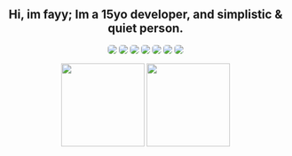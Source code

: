 <p align="center">
    <h2 align="center">Hi, im fayy; Im a 15yo developer, and simplistic & quiet person.</h1>
    <div align="center"> 
        <img src="https://img.shields.io/badge/Node.JS-417e38?style=for-the-badge&logo=node.js&logoColor=ffffff" style="border-radius: 5px;"/>
        <img src="https://img.shields.io/badge/LuaU-000080?style=for-the-badge&logo=Lua&logoColor=white" style="border-radius: 5px;"/>
        <img src="https://img.shields.io/badge/Html-dd4b25?style=for-the-badge&logo=html5&logoColor=white" style="border-radius: 5px;"/>
        <img src="https://img.shields.io/badge/JavaScript-ffde24?style=for-the-badge&logo=javascript&logoColor=000" style="border-radius: 5px;"/>  
        <img src="https://img.shields.io/badge/Cloudflare-F38020?style=for-the-badge&logo=Cloudflare&logoColor=white" style="border-radius: 5px;"/>  
        <img src="https://img.shields.io/badge/git-de4c36?style=for-the-badge&logo=git&logoColor=white" style="border-radius: 5px;"/>  
        <img src="https://img.shields.io/badge/Github-24292e?style=for-the-badge&logo=github&logoColor=white" style="border-radius: 5px;"/>  
    </div>
</p>

<div align="center">
    <img align="center" src="https://github-readme-stats.vercel.app/api?username=fsfayy&theme=dark&show_icons=true&include_all_commits=true&count_private=true&border_color=0d1117&bg_color=0d1117" height="150">
    <img align="center" src="https://github-readme-stats.vercel.app/api/top-langs/?username=fsfayy&theme=dark&include_all_commits=true&count_private=true&layout=compact&border_color=0d1117&bg_color=0d1117" height="150">
</div>
